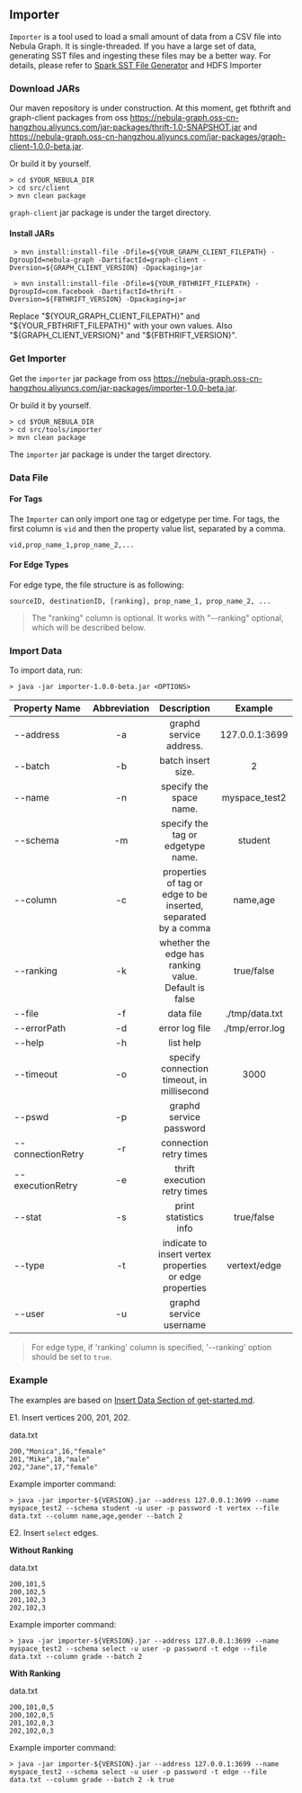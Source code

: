 
## Importer

`Importer` is a tool used to load a small amount of data from a CSV file into Nebula Graph. It is single-threaded. If you have a large set of data, generating SST files and ingesting these files may be a better way. For details, please refer to [Spark SST File Generator](../spark-sstfile-generator/README.md) and HDFS Importer <!--to be done-->

### Download JARs

<!-- to be replaced after Nexus MVN repo being set -->
Our maven repository is under construction. At this moment, get fbthrift and graph-client packages from oss https://nebula-graph.oss-cn-hangzhou.aliyuncs.com/jar-packages/thrift-1.0-SNAPSHOT.jar and https://nebula-graph.oss-cn-hangzhou.aliyuncs.com/jar-packages/graph-client-1.0.0-beta.jar.

Or build it by yourself.

```
> cd $YOUR_NEBULA_DIR
> cd src/client
> mvn clean package
```

`graph-client` jar package is under the target directory.

#### Install JARs

```
 > mvn install:install-file -Dfile=${YOUR_GRAPH_CLIENT_FILEPATH} -DgroupId=nebula-graph -DartifactId=graph-client -Dversion=${GRAPH_CLIENT_VERSION} -Dpackaging=jar

 > mvn install:install-file -Dfile=${YOUR_FBTHRIFT_FILEPATH} -DgroupId=com.facebook -DartifactId=thrift -Dversion=${FBTHRIFT_VERSION} -Dpackaging=jar
```

Replace "${YOUR_GRAPH_CLIENT_FILEPATH}" and "${YOUR_FBTHRIFT_FILEPATH}" with your own values. Also "${GRAPH_CLIENT_VERSION}" and "${FBTHRIFT_VERSION}".

### Get Importer

Get the `importer` jar package from oss https://nebula-graph.oss-cn-hangzhou.aliyuncs.com/jar-packages/importer-1.0.0-beta.jar.

Or build it by yourself.

```
> cd $YOUR_NEBULA_DIR
> cd src/tools/importer
> mvn clean package
```

The `importer` jar package is under the target directory.

### Data File

#### For Tags

The `Importer` can only import one tag or edgetype per time. For tags, the first column is `vid` and then the property value list, separated by a comma. 

```
vid,prop_name_1,prop_name_2,...
```

#### For Edge Types

For edge type, the file structure is as following:

```
sourceID, destinationID, [ranking], prop_name_1, prop_name_2, ...
```

> The "ranking" column is optional. It works with "--ranking" optional, which will be described below.

### Import Data

To import data, run:

```
> java -jar importer-1.0.0-beta.jar <OPTIONS>
```

|Property Name  | Abbreviation |  Description| Example |
|:----|:----:|:----:|:----:|
|--address        | -a            | graphd service address.| 127.0.0.1:3699 |
|--batch          | -b            | batch insert size.|2|
|--name           | -n            | specify the space name.| myspace_test2 |
|--schema         | -m            | specify the tag or edgetype name.| student |
|--column         | -c            | properties of tag or edge to be inserted, separated by a comma | name,age |
|--ranking        | -k            | whether the edge has ranking value. Default is false| true/false|
|--file           | -f            | data file| ./tmp/data.txt |
|--errorPath    | -d            | error log file | ./tmp/error.log |
|--help           | -h            | list help|
|--timeout        | -o            | specify connection timeout, in millisecond| 3000 |
|--pswd           | -p            | graphd service password||
|--connectionRetry       | -r            | connection retry times|
|--executionRetry       | -e           | thrift execution retry times|
|--stat           | -s            | print statistics info| true/false |
|--type           | -t            | indicate to insert vertex properties or edge properties| vertext/edge|
|--user           | -u            | graphd service username|

> For edge type, if 'ranking' column is specified, '--ranking' option should be set to `true`.

### Example

The examples are based on [Insert Data Section of get-started.md](../../../docs/get-started.md#insert-data).


E1. Insert vertices 200, 201, 202.

data.txt

```
200,"Monica",16,"female"
201,"Mike",18,"male"
202,"Jane",17,"female"
```

Example importer command:

```
> java -jar importer-${VERSION}.jar --address 127.0.0.1:3699 --name myspace_test2 --schema student -u user -p password -t vertex --file data.txt --column name,age,gender --batch 2
```

E2. Insert `select` edges.

**Without Ranking**

data.txt

```
200,101,5
200,102,5
201,102,3
202,102,3
```

Example importer command:

```
> java -jar importer-${VERSION}.jar --address 127.0.0.1:3699 --name myspace_test2 --schema select -u user -p password -t edge --file data.txt --column grade --batch 2
```

**With Ranking**

data.txt

```
200,101,0,5
200,102,0,5
201,102,0,3
202,102,0,3
```

Example importer command:

```
> java -jar importer-${VERSION}.jar --address 127.0.0.1:3699 --name myspace_test2 --schema select -u user -p password -t edge --file data.txt --column grade --batch 2 -k true
```
